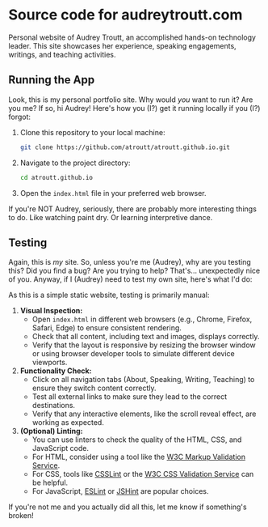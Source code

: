 # Source code for audreytroutt.com

Personal website of Audrey Troutt, an accomplished hands-on technology leader. This site showcases her experience, speaking engagements, writings, and teaching activities.

## Running the App
Look, this is my personal portfolio site. Why would *you* want to run it? Are you me? If so, hi Audrey! Here's how you (I?) get it running locally if you (I?) forgot:

1. Clone this repository to your local machine:
   ```bash
   git clone https://github.com/atroutt/atroutt.github.io.git
   ```
2. Navigate to the project directory:
   ```bash
   cd atroutt.github.io
   ```
3. Open the `index.html` file in your preferred web browser.

If you're NOT Audrey, seriously, there are probably more interesting things to do. Like watching paint dry. Or learning interpretive dance.

## Testing
Again, this is *my* site. So, unless you're me (Audrey), why are you testing this? Did you find a bug? Are you trying to help? That's... unexpectedly nice of you. Anyway, if I (Audrey) need to test my own site, here's what I'd do:

As this is a simple static website, testing is primarily manual:
1. **Visual Inspection:**
    - Open `index.html` in different web browsers (e.g., Chrome, Firefox, Safari, Edge) to ensure consistent rendering.
    - Check that all content, including text and images, displays correctly.
    - Verify that the layout is responsive by resizing the browser window or using browser developer tools to simulate different device viewports.
2. **Functionality Check:**
    - Click on all navigation tabs (About, Speaking, Writing, Teaching) to ensure they switch content correctly.
    - Test all external links to make sure they lead to the correct destinations.
    - Verify that any interactive elements, like the scroll reveal effect, are working as expected.
3. **(Optional) Linting:**
    - You can use linters to check the quality of the HTML, CSS, and JavaScript code.
    - For HTML, consider using a tool like the [W3C Markup Validation Service](https://validator.w3.org/).
    - For CSS, tools like [CSSLint](http://csslint.net/) or the [W3C CSS Validation Service](https://jigsaw.w3.org/css-validator/) can be helpful.
    - For JavaScript, [ESLint](https://eslint.org/) or [JSHint](https://jshint.com/) are popular choices.

If you're not me and you actually did all this, let me know if something's broken!
